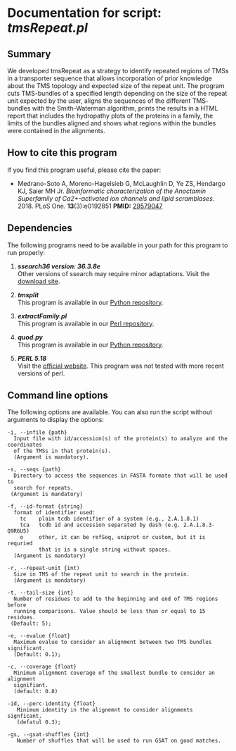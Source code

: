# Documentation for script: _tmsRepeat.pl_

## Summary
We developed tmsRepeat as a strategy to identify repeated regions of TMSs in a 
transporter sequence that allows incorporation of prior knowledge about 
the TMS topology and expected size of the repeat unit. The program cuts TMS-bundles 
of a specified length depending on the size of the repeat unit expected by the user, 
aligns the sequences of the different TMS- bundles with the Smith-Waterman algorithm, 
prints the results in a HTML report that includes the hydropathy plots of the proteins 
in a family, the limits of the bundles aligned and shows what regions within the bundles 
were contained in the alignments.


## How to cite this program
If you find this program useful, please cite the paper:  

  * Medrano-Soto A, Moreno-Hagelsieb G, McLaughlin D, Ye ZS, Hendargo KJ, Saier MH Jr. 
  _Bioinformatic characterization of the Anoctamin Superfamily of Ca2+-activated ion 
  channels and lipid scramblases._  2018. PLoS One. **13**(3):e0192851 
  **PMID:** [29579047](https://www.ncbi.nlm.nih.gov/pubmed/?term=29579047)  


## Dependencies
The following programs need to be available in your path for this 
program to run properly:

1. **_ssearch36 version: 36.3.8e_**  
Other versions of ssearch may require minor adaptations. Visit the
[download site](https://fasta.bioch.virginia.edu/fasta_www2/fasta_down.shtml). 

2. **_tmsplit_**  
This program is available in our [Python repository](https://github.com/SaierLaboratory/BioVx).

3. **_extractFamily.pl_**  
This program is available in our [Perl repository](https://github.com/SaierLaboratory/TCDBtools). 

4. **_quod.py_**  
This program is available in our [Python repository](https://github.com/SaierLaboratory/BioVx).

5. **_PERL 5.18_**  
Visit the [official website](https://www.perl.org/). This program 
was not tested with more recent versions of perl.

## Command line options
The following options are available. You can also run the 
script without arguments to display the options:

    -i, --infile {path}
      Input file with id/accession(s) of the protein(s) to analyze and the coordinates
      of the TMSs in that protein(s).
      (Argument is mandatory).

    -s, --seqs {path}
      Directory to access the sequences in FASTA formate that will be used to 
      search for repeats.
     (Argument is mandatory)

    -f, --id-format {string}
      format of identifier used:
        tc    plain tcdb identifier of a system (e.g., 2.A.1.8.1)
        tca   tcdb id and accession separated by dash (e.g. 2.A.1.8.3-Q9R6U5)
        o     other, it can be refSeq, uniprot or custom, but it is requried
              that is is a single string without spaces.
      (Argument is mandatory)

    -r, --repeat-unit {int)
      Size in TMS of the repeat unit to search in the protein.
      (Argument is mandatory)

    -t, --tail-size {int}
      Number of residues to add to the beginning and end of TMS regions before
      running comparisons. Value should be less than or equal to 15 residues.
     (Default: 5);

    -e, --evalue {float}
      Maximum evalue to consider an alignment between two TMS bundles significant.
      (Default: 0.1);

    -c, --coverage {float}
      Minimum alignment coverage of the smallest bundle to consider an alignment
      signifiant.
      (default: 0.8)

    -id, --perc-identity {float}
       Minimum identity in the alignemnt to consider alignments signficant.
       (defatul 0.3);

    -gs, --gsat-shuffles {int}
       Number of shuffles that will be used to run GSAT on good matches.

